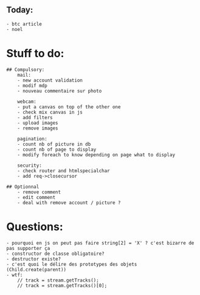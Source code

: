 ## Today:


    - btc article
    - noel


# Stuff to do:
    ## Compulsory:
        mail:
        - new account validation
        - modif mdp
        - nouveau commentaire sur photo

        webcam:
        - put a canvas on top of the other one
        - check mix canvas in js
        - add filters
        - upload images
        - remove images

        pagination:
        - count nb of picture in db
        - count nb of page to display
        - modify foreach to know depending on page what to display

        security:
        - check router and htmlspecialchar
        - add req->closecursor

    ## Optionnal
        - remove comment
        - edit comment
        - deal with remove account / picture ?

# Questions:
    - pourquoi en js on peut pas faire string[2] = 'X' ? c'est bizarre de pas supporter ça
    - constructor de classe obligatoire?
    - destructor existe?
    - c'est quoi le délire des prototypes des objets (Child.create(parent))
    - wtf:
        // track = stream.getTracks();
        // track = stream.getTracks()[0];
